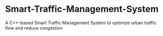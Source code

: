 # Smart-Traffic-Management-System
A C++-based Smart Traffic Management System to optimize urban traffic flow and reduce congestion

